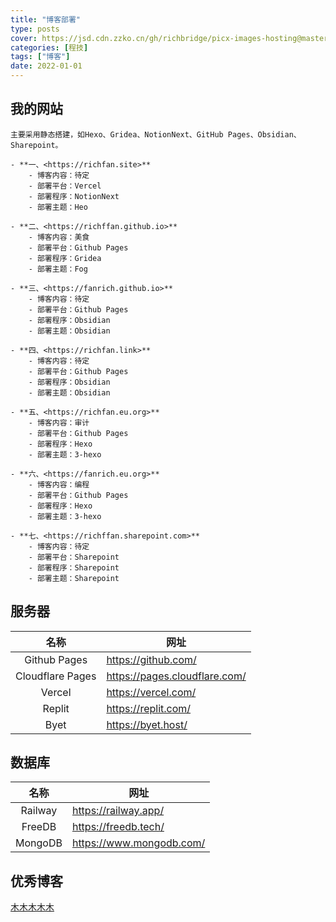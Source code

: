 ```yaml
---
title: "博客部署"
type: posts
cover: https://jsd.cdn.zzko.cn/gh/richbridge/picx-images-hosting@master/thumbnail/CPA-审计.jpg
categories: [程技]
tags: ["博客"]
date: 2022-01-01
---
```

## 我的网站

```ad-tip
主要采用静态搭建，如Hexo、Gridea、NotionNext、GitHub Pages、Obsidian、Sharepoint。
```

```ad-kanban
- **一、<https://richfan.site>**
	- 博客内容：待定
	- 部署平台：Vercel
	- 部署程序：NotionNext
	- 部署主题：Heo

- **二、<https://richffan.github.io>**
	- 博客内容：美食
	- 部署平台：Github Pages
	- 部署程序：Gridea
	- 部署主题：Fog

- **三、<https://fanrich.github.io>**
	- 博客内容：待定
	- 部署平台：Github Pages
	- 部署程序：Obsidian
	- 部署主题：Obsidian
```

```ad-kanban
- **四、<https://richfan.link>**
	- 博客内容：待定
	- 部署平台：Github Pages
	- 部署程序：Obsidian
	- 部署主题：Obsidian

- **五、<https://richfan.eu.org>**
	- 博客内容：审计
	- 部署平台：Github Pages
	- 部署程序：Hexo
	- 部署主题：3-hexo

- **六、<https://fanrich.eu.org>**
	- 博客内容：编程
	- 部署平台：Github Pages
	- 部署程序：Hexo
	- 部署主题：3-hexo
```

```ad-kanban
- **七、<https://richffan.sharepoint.com>**
	- 博客内容：待定
	- 部署平台：Sharepoint
	- 部署程序：Sharepoint
	- 部署主题：Sharepoint

```


## 服务器

|名称|网址|
|:---:|---|
|Github Pages|<https://github.com/>|
|Cloudflare Pages|<https://pages.cloudflare.com/>|
|Vercel|<https://vercel.com/>|
|Replit|<https://replit.com/>|
|Byet|<https://byet.host/>|


## 数据库

|名称|网址|
|:---:|---|
|Railway|<https://railway.app/>|
|FreeDB|<https://freedb.tech/>|
|MongoDB|<https://www.mongodb.com/>|


## 优秀博客

<p class="stickies"><a href="https://immmmm.com/">木木木木木</a></p>

